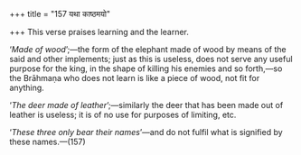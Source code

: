 +++
title = "157 यथा काष्ठमयो"

+++
This verse praises learning and the learner.

‘*Made of wood*’;—the form of the elephant made of wood by means of the
said and other implements; just as this is useless, does not serve any
useful purpose for the king, in the shape of killing his enemies and so
forth,—so the Brāhmaṇa who does not learn is like a piece of wood, not
fit for anything.

‘*The deer made of leather*’;—similarly the deer that has been made out
of leather is useless; it is of no use for purposes of limiting, etc.

‘*These three only bear their names*’—and do not fulfil what is
signified by these names.—(157)


